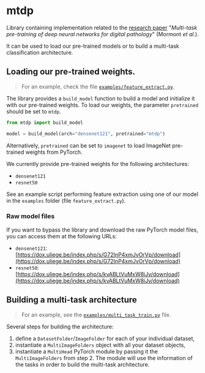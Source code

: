 # mtdp

Library containing implementation related to the [research paper](http://hdl.handle.net/2268/247134) "_Multi-task pre-training of deep neural networks for digital pathology_" (Mormont _et al._).

It can be used to load our pre-trained models or to build a multi-task classification architecture.

## Loading our pre-trained weights.

> For an example, check the file [`examples/feature_extract.py`](https://github.com/waliens/multitask-dipath/blob/master/examples/feature_extract.py).

The library provides a `build_model` function to build a model and initialize it with our
pre-trained weights. To load our weights, the parameter `pretrained` should be set to `mtdp`.

```python
from mtdp import build_model

model = build_model(arch="densenet121", pretrained="mtdp")
```

Alternatively, `pretrained` can be set to `imagenet` to load ImageNet pre-trained weights from PyTorch.

We currently provide pre-trained weights for the following architectures:

- `densenet121`
- `resnet50`


See an example script performing feature extraction using one of our model in the `examples` folder (file `feature_extract.py`).

### Raw model files

If you want to bypass the library and download the raw PyTorch model files, you can access them at the following URLs:

- `densenet121`: [https://dox.uliege.be/index.php/s/G72InP4xmJvOrVp/download](https://dox.uliege.be/index.php/s/G72InP4xmJvOrVp/download)
- `resnet50`: [https://dox.uliege.be/index.php/s/kvABLtVuMxW8iJy/download](https://dox.uliege.be/index.php/s/kvABLtVuMxW8iJy/download)


## Building a multi-task architecture

> For an example, see the [`examples/multi_task_train.py`](https://github.com/waliens/multitask-dipath/blob/master/examples/multi_task_train.py) file.

Several steps for building the architecture:

1. define a `DatasetFolder`/`ImageFolder` for each of your individual dataset,
2. instantiate a `MultiImageFolders` object with all your dataset objects,
3. instantiate a `MultiHead` PyTorch module by passing it the `MultiImageFolders` from step 2. The
module will use the information of the tasks in order to build the multi-task architecture.




